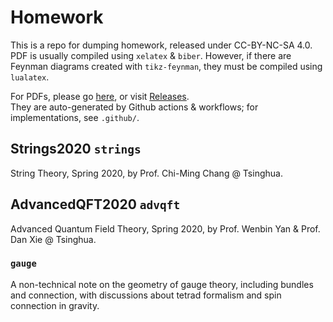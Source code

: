# Homework
This is a repo for dumping homework, released under CC-BY-NC-SA 4.0. <br/>
PDF is usually compiled using `xelatex` & `biber`. However, if there are Feynman diagrams created with `tikz-feynman`, they must be compiled using `lualatex`.

For PDFs, please go [here](https://bryango.github.io/resources/homework), or visit [Releases](https://github.com/bryango/Homework/releases/latest). <br/>
They are auto-generated by Github actions & workflows; for implementations, see `.github/`. 

## Strings2020 `strings`

String Theory, Spring 2020, by Prof. Chi-Ming Chang @ Tsinghua. 

## AdvancedQFT2020	`advqft`

Advanced Quantum Field Theory, Spring 2020, by Prof. Wenbin Yan & Prof. Dan Xie @ Tsinghua. 

### `gauge`

A non-technical note on the geometry of gauge theory, including bundles and connection, with discussions about tetrad formalism and spin connection in gravity. 
